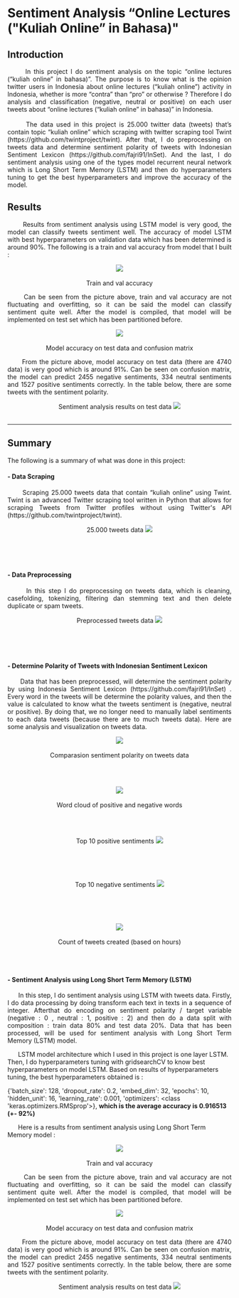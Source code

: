 # Sentiment Analysis “Online Lectures ("Kuliah Online” in Bahasa)"

## Introduction
<p align = "justify">
&nbsp;&nbsp;&nbsp;&nbsp;&nbsp; In this project I do sentiment analysis on the topic “online lectures  (“kuliah online” in bahasa)”. The purpose is to know what is the opinion twitter users in Indonesia about online lectures (“kuliah online”) activity in Indonesia, whether is more “contra” than “pro” or otherwise ? Therefore I do analysis and classification (negative, neutral or positive) on each user tweets about  “online lectures  (“kuliah online” in bahasa)” in Indonesia.
 <br></br>
&nbsp;&nbsp;&nbsp;&nbsp;&nbsp; The data used in this project is 25.000 twitter data (tweets) that’s contain topic “kuliah online” which scraping with twitter scraping tool Twint (https://github.com/twintproject/twint). After that, I do preprocessing on tweets data and determine sentiment polarity of tweets with Indonesian Sentiment Lexicon (https://github.com/fajri91/InSet).  And the last, I do sentiment analysis using one of the types model recurrent neural network which is Long Short Term Memory (LSTM) and then do hyperparameters tuning to get the best hyperparameters and improve the accuracy of the model.
</p>

## Results
<p align = "justify">
&nbsp;&nbsp;&nbsp;&nbsp;&nbsp; Results from sentiment analysis using LSTM model is very good, the model can classify tweets sentiment well. The accuracy of model LSTM with best hyperparameters on validation data which has been determined is around 90%. The following is a train and val accuracy from model that  I built :
</p>

<p align="center"> 
 <img src="images/train and val accuracy.png" /> 
 <br></br>
 Train and val accuracy
</p>

<p align = "justify"> 
 &nbsp;&nbsp;&nbsp;&nbsp;&nbsp; Can be seen from the picture above, train and val accuracy are not fluctuating and overfitting, so it can be said the model can classify    sentiment quite well. After the model is compiled, that model will be implemented on test set which has been partitioned before.
</p>

<p align="center"> 
 <img src="images/accuracy test data and confusion matrix.png" /> 
 <br></br>
 Model  accuracy on test data and confusion matrix
</p>

<p align = "justify"> 
&nbsp;&nbsp;&nbsp;&nbsp;&nbsp; From the picture above, model accuracy on test data (there are 4740 data) is very good which is around 91%. Can be seen on confusion matrix, the model can predict 2455 negative sentiments, 334 neutral sentiments and 1527 positive sentiments correctly. In the table below, there are some tweets with the sentiment polarity.
</p>

<p align="center"> 
 Sentiment analysis results on test data
 <img src="images/results on test data.png" /> 
 <br></br>
</p>

---------------------------------------------------------------------------------------------------------------------------------------------------------------------------------

## Summary
The following is a summary of what was done in this project:

#### - Data Scraping
<p align = "justify"> 
&nbsp;&nbsp;&nbsp;&nbsp;&nbsp; Scraping 25.000 tweets data that contain “kuliah online” using Twint. Twint is an advanced Twitter scraping tool written in Python that allows for scraping Tweets from Twitter profiles without using Twitter's API (https://github.com/twintproject/twint).
</p>
<p align="center"> 
 25.000 tweets data
 <img src="images/25k tweets data.png" /> 
 <br></br>
</p>
<br></br>

#### - Data Preprocessing
<p align = "justify"> 
&nbsp;&nbsp;&nbsp;&nbsp;&nbsp; In this step I do preprocessing on tweets data, which is cleaning, casefolding, tokenizing, filtering dan stemming text and then delete duplicate or spam tweets. 
</p>
<p align="center"> 
 Preprocessed tweets data
 <img src="images/preprocessed tweets data.png" /> 
 <br></br>
</p>
<br></br>

#### - Determine Polarity of Tweets with Indonesian Sentiment Lexicon
<p align = "justify"> 
&nbsp;&nbsp;&nbsp;&nbsp;&nbsp; Data that has been preprocessed, will determine the sentiment polarity by using Indonesia Sentiment Lexicon (https://github.com/fajri91/InSet) . Every word in the tweets will be determine the polarity values, and then the value is calculated to know what the tweets sentiment is  (negative, neutral or positive). By doing that, we no longer need to manually label sentiments to each data tweets (because there are to much tweets data). Here are some analysis and visualization on tweets data. 
</p>
<p align="center"> 
 <img src="images/piechart sentiment polarity.png" /> 
 <br></br>
 Comparasion sentiment polarity on tweets data
</p>
<br></br>

<p align="center"> 
 <img src="images/wordcloud positive and negative words.png" /> 
 <br></br>
 Word cloud of positive and negative words
</p>
<br></br>

<p align="center"> 
 Top 10 positive sentiments
 <img src="images/top 10 positive sentiments.png" /> 
 <br></br>
</p>
<br></br>

<p align="center"> 
 Top 10 negative sentiments
 <img src="images/top 10 negative sentiments.png" /> 
 <br></br>
</p>
<br></br>

<p align="center"> 
 <img src="images/count of tweets created.png" /> 
 <br></br>
 Count of tweets created (based on hours)
</p>
<br></br>

#### - Sentiment Analysis using Long Short Term Memory (LSTM)
<p align = "justify"> 
&nbsp;&nbsp;&nbsp;&nbsp;&nbsp; In this step, I do sentiment analysis using LSTM with tweets data. Firstly, I do data processing by doing transform each text in texts in a sequence of integer. Afterthat do encoding on sentiment polarity / target variable  (negative : 0 , neutral : 1, positive : 2) and then do a data split with composition : train data 80% and test data 20%. Data that has been processed, will be used for sentiment analysis with Long Short Term Memory (LSTM) model. 

&nbsp;&nbsp;&nbsp;&nbsp;&nbsp; LSTM model architecture which I used in this project is one layer LSTM. Then, I do hyperparameters tuning with gridsearchCV to know best hyperparameters on model LSTM. Based on results of hyperparameters tuning, the best hyperparameters obtained is :

{'batch_size': 128, 'dropout_rate': 0.2, 'embed_dim': 32, 'epochs': 10, 'hidden_unit': 16, 'learning_rate': 0.001, 'optimizers': <class 'keras.optimizers.RMSprop'>}, <b> which is   the average accuracy is 0.916513 (+- 92%) </b>
</p>

&nbsp;&nbsp;&nbsp;&nbsp;&nbsp; Here is a results from sentiment analysis using Long Short Term Memory model :

<p align="center"> 
 <img src="images/train and val accuracy.png" /> 
 <br></br>
 Train and val accuracy
</p>

<p align = "justify"> 
 &nbsp;&nbsp;&nbsp;&nbsp;&nbsp; Can be seen from the picture above, train and val accuracy are not fluctuating and overfitting, so it can be said the model can classify    sentiment quite well. After the model is compiled, that model will be implemented on test set which has been partitioned before.
</p>

<p align="center"> 
 <img src="images/accuracy test data and confusion matrix.png" /> 
 <br></br>
 Model  accuracy on test data and confusion matrix
</p>

<p align = "justify"> 
&nbsp;&nbsp;&nbsp;&nbsp;&nbsp; From the picture above, model accuracy on test data (there are 4740 data) is very good which is around 91%. Can be seen on confusion matrix, the model can predict 2455 negative sentiments, 334 neutral sentiments and 1527 positive sentiments correctly. In the table below, there are some tweets with the sentiment polarity.
</p>

<p align="center"> 
 Sentiment analysis results on test data
 <img src="images/results on test data.png" /> 
 <br></br>
</p>
